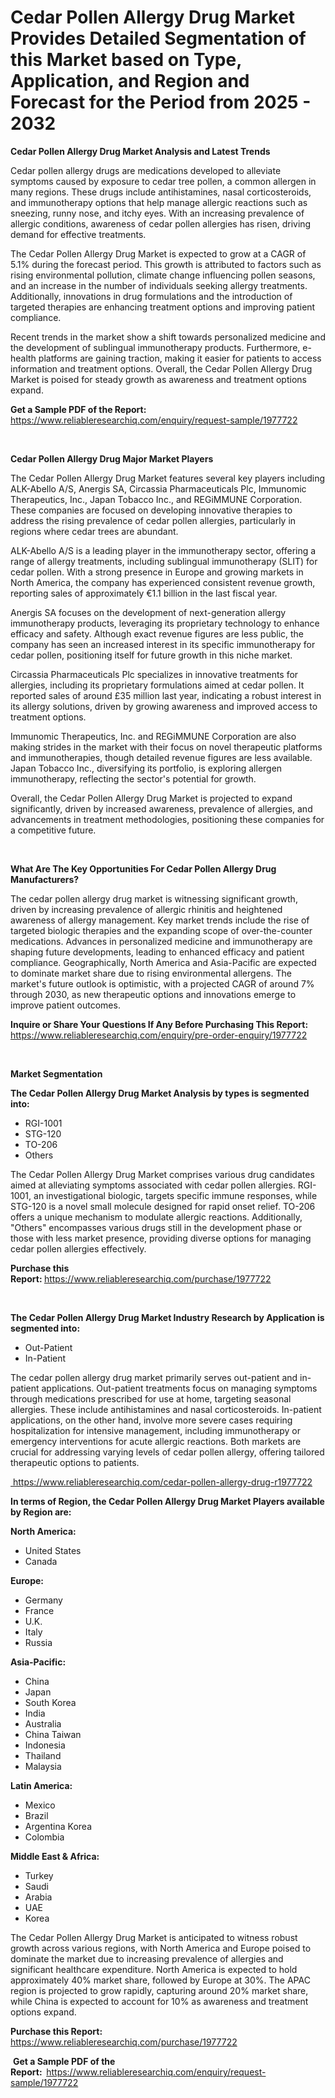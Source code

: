 <p><h1>Cedar Pollen Allergy Drug Market Provides Detailed Segmentation of this Market based on Type, Application, and Region and Forecast for the Period from 2025 - 2032</h1></p><p><strong>Cedar Pollen Allergy Drug Market Analysis and Latest Trends</strong></p>
<p><p>Cedar pollen allergy drugs are medications developed to alleviate symptoms caused by exposure to cedar tree pollen, a common allergen in many regions. These drugs include antihistamines, nasal corticosteroids, and immunotherapy options that help manage allergic reactions such as sneezing, runny nose, and itchy eyes. With an increasing prevalence of allergic conditions, awareness of cedar pollen allergies has risen, driving demand for effective treatments.</p><p>The Cedar Pollen Allergy Drug Market is expected to grow at a CAGR of 5.1% during the forecast period. This growth is attributed to factors such as rising environmental pollution, climate change influencing pollen seasons, and an increase in the number of individuals seeking allergy treatments. Additionally, innovations in drug formulations and the introduction of targeted therapies are enhancing treatment options and improving patient compliance.</p><p>Recent trends in the market show a shift towards personalized medicine and the development of sublingual immunotherapy products. Furthermore, e-health platforms are gaining traction, making it easier for patients to access information and treatment options. Overall, the Cedar Pollen Allergy Drug Market is poised for steady growth as awareness and treatment options expand.</p></p>
<p><strong>Get a Sample PDF of the Report:&nbsp;</strong> <a href="https://www.reliableresearchiq.com/enquiry/request-sample/1977722?utm_campaign=3529&utm_medium=2&utm_source=Github&utm_content=ia&utm_term=19042025&utm_id=cedar-pollen-allergy-drug">https://www.reliableresearchiq.com/enquiry/request-sample/1977722</a></p>
<p>&nbsp;</p>
<p><strong>Cedar Pollen Allergy Drug Major Market Players</strong></p>
<p><p>The Cedar Pollen Allergy Drug Market features several key players including ALK-Abello A/S, Anergis SA, Circassia Pharmaceuticals Plc, Immunomic Therapeutics, Inc., Japan Tobacco Inc., and REGiMMUNE Corporation. These companies are focused on developing innovative therapies to address the rising prevalence of cedar pollen allergies, particularly in regions where cedar trees are abundant.</p><p>ALK-Abello A/S is a leading player in the immunotherapy sector, offering a range of allergy treatments, including sublingual immunotherapy (SLIT) for cedar pollen. With a strong presence in Europe and growing markets in North America, the company has experienced consistent revenue growth, reporting sales of approximately €1.1 billion in the last fiscal year.</p><p>Anergis SA focuses on the development of next-generation allergy immunotherapy products, leveraging its proprietary technology to enhance efficacy and safety. Although exact revenue figures are less public, the company has seen an increased interest in its specific immunotherapy for cedar pollen, positioning itself for future growth in this niche market.</p><p>Circassia Pharmaceuticals Plc specializes in innovative treatments for allergies, including its proprietary formulations aimed at cedar pollen. It reported sales of around £35 million last year, indicating a robust interest in its allergy solutions, driven by growing awareness and improved access to treatment options.</p><p>Immunomic Therapeutics, Inc. and REGiMMUNE Corporation are also making strides in the market with their focus on novel therapeutic platforms and immunotherapies, though detailed revenue figures are less available. Japan Tobacco Inc., diversifying its portfolio, is exploring allergen immunotherapy, reflecting the sector's potential for growth.</p><p>Overall, the Cedar Pollen Allergy Drug Market is projected to expand significantly, driven by increased awareness, prevalence of allergies, and advancements in treatment methodologies, positioning these companies for a competitive future.</p></p>
<p>&nbsp;</p>
<p><strong>What Are The Key Opportunities For Cedar Pollen Allergy Drug Manufacturers?</strong></p>
<p><p>The cedar pollen allergy drug market is witnessing significant growth, driven by increasing prevalence of allergic rhinitis and heightened awareness of allergy management. Key market trends include the rise of targeted biologic therapies and the expanding scope of over-the-counter medications. Advances in personalized medicine and immunotherapy are shaping future developments, leading to enhanced efficacy and patient compliance. Geographically, North America and Asia-Pacific are expected to dominate market share due to rising environmental allergens. The market's future outlook is optimistic, with a projected CAGR of around 7% through 2030, as new therapeutic options and innovations emerge to improve patient outcomes.</p></p>
<p><strong>Inquire or Share Your Questions If Any Before Purchasing This Report:</strong> <a href="https://www.reliableresearchiq.com/enquiry/pre-order-enquiry/1977722?utm_campaign=3529&utm_medium=2&utm_source=Github&utm_content=ia&utm_term=19042025&utm_id=cedar-pollen-allergy-drug">https://www.reliableresearchiq.com/enquiry/pre-order-enquiry/1977722</a></p>
<p>&nbsp;</p>
<p><strong>Market Segmentation</strong></p>
<p><strong>The Cedar Pollen Allergy Drug Market Analysis by types is segmented into:</strong></p>
<p><ul><li>RGI-1001</li><li>STG-120</li><li>TO-206</li><li>Others</li></ul></p>
<p><p>The Cedar Pollen Allergy Drug Market comprises various drug candidates aimed at alleviating symptoms associated with cedar pollen allergies. RGI-1001, an investigational biologic, targets specific immune responses, while STG-120 is a novel small molecule designed for rapid onset relief. TO-206 offers a unique mechanism to modulate allergic reactions. Additionally, "Others" encompasses various drugs still in the development phase or those with less market presence, providing diverse options for managing cedar pollen allergies effectively.</p></p>
<p><strong>Purchase this Report:&nbsp;</strong><a href="https://www.reliableresearchiq.com/purchase/1977722?utm_campaign=3529&utm_medium=2&utm_source=Github&utm_content=ia&utm_term=19042025&utm_id=cedar-pollen-allergy-drug">https://www.reliableresearchiq.com/purchase/1977722</a></p>
<p>&nbsp;</p>
<p><strong>The Cedar Pollen Allergy Drug Market Industry Research by Application is segmented into:</strong></p>
<p><ul><li>Out-Patient</li><li>In-Patient</li></ul></p>
<p><p>The cedar pollen allergy drug market primarily serves out-patient and in-patient applications. Out-patient treatments focus on managing symptoms through medications prescribed for use at home, targeting seasonal allergies. These include antihistamines and nasal corticosteroids. In-patient applications, on the other hand, involve more severe cases requiring hospitalization for intensive management, including immunotherapy or emergency interventions for acute allergic reactions. Both markets are crucial for addressing varying levels of cedar pollen allergy, offering tailored therapeutic options to patients.</p></p>
<p><a href="https://www.reliableresearchiq.com/cedar-pollen-allergy-drug-r1977722?utm_campaign=3529&utm_medium=2&utm_source=Github&utm_content=ia&utm_term=19042025&utm_id=cedar-pollen-allergy-drug">&nbsp;https://www.reliableresearchiq.com/cedar-pollen-allergy-drug-r1977722</a></p>
<p><strong>In terms of Region, the Cedar Pollen Allergy Drug Market Players available by Region are:</strong></p>
<p>
    <p> <strong> North America: </strong>
        <ul>
            <li>United States</li>
            <li>Canada</li>
        </ul>
        </p> 
    <p> <strong> Europe: </strong>
        <ul>
            <li>Germany</li>
            <li>France</li>
            <li>U.K.</li>
            <li>Italy</li>
            <li>Russia</li>
        </ul>
        </p> 
    <p> <strong> Asia-Pacific: </strong>
        <ul>
            <li>China</li>
            <li>Japan</li>
            <li>South Korea</li>
            <li>India</li>
            <li>Australia</li>
            <li>China Taiwan</li>
            <li>Indonesia</li>
            <li>Thailand</li>
            <li>Malaysia</li>
        </ul>
        </p> 
    <p> <strong> Latin America: </strong>
        <ul>
            <li>Mexico</li>
            <li>Brazil</li>
            <li>Argentina Korea</li>
            <li>Colombia</li>
        </ul>
        </p> 
    <p> <strong> Middle East & Africa: </strong>
        <ul>
            <li>Turkey</li>
            <li>Saudi</li>
            <li>Arabia</li>
            <li>UAE</li>
            <li>Korea</li>
        </ul>
    </p>
    </p>
<p><p>The Cedar Pollen Allergy Drug Market is anticipated to witness robust growth across various regions, with North America and Europe poised to dominate the market due to increasing prevalence of allergies and significant healthcare expenditure. North America is expected to hold approximately 40% market share, followed by Europe at 30%. The APAC region is projected to grow rapidly, capturing around 20% market share, while China is expected to account for 10% as awareness and treatment options expand.</p></p>
<p><strong>Purchase this Report: </strong><a href="https://www.reliableresearchiq.com/purchase/1977722?utm_campaign=3529&utm_medium=2&utm_source=Github&utm_content=ia&utm_term=19042025&utm_id=cedar-pollen-allergy-drug">https://www.reliableresearchiq.com/purchase/1977722</a></p>
<p>&nbsp;<strong>Get a Sample PDF of the Report:&nbsp;&nbsp;</strong><a href="https://www.reliableresearchiq.com/enquiry/request-sample/1977722?utm_campaign=3529&utm_medium=2&utm_source=Github&utm_content=ia&utm_term=19042025&utm_id=cedar-pollen-allergy-drug">https://www.reliableresearchiq.com/enquiry/request-sample/1977722</a></p>
<p><strong></strong></p>
<p><p></p><p></p><p></p></p>